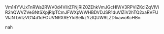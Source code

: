 Vm14YVUxTnRWa2RWV0d4VllrZFNjRlZ0ZEhkVmJGcHlWV3RPVlZKclZqVlVi
R2hQWVZVeGNtSXpjRlpTCmJFWXpWWHBDVDJSR1duVlZiV2hTQ2xaRVFUVlJN
bVIzVG14d1dFOUVNRXREYldSelkzYzlQUW9LZDIxawoKcHBn

nah